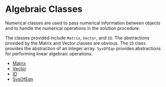 # Algebraic Classes

Numerical classes are used to pass numerical information between objects
and to handle the numerical operations in the solution procedure. 


The classes provided include `Matrix`, `Vector`, and `ID`. The abstractions
provided by the Matrix and Vector classes are obvious. The `ID` class
provides the abstraction of an integer array.
`SysOfEqn` provides abstractions for performing linear algebraic operations.

- [Matrix](Matrix)
- [Vector](Vector)
- [ID](ID)
- [SysOfEqn](sys_of_eqn)
